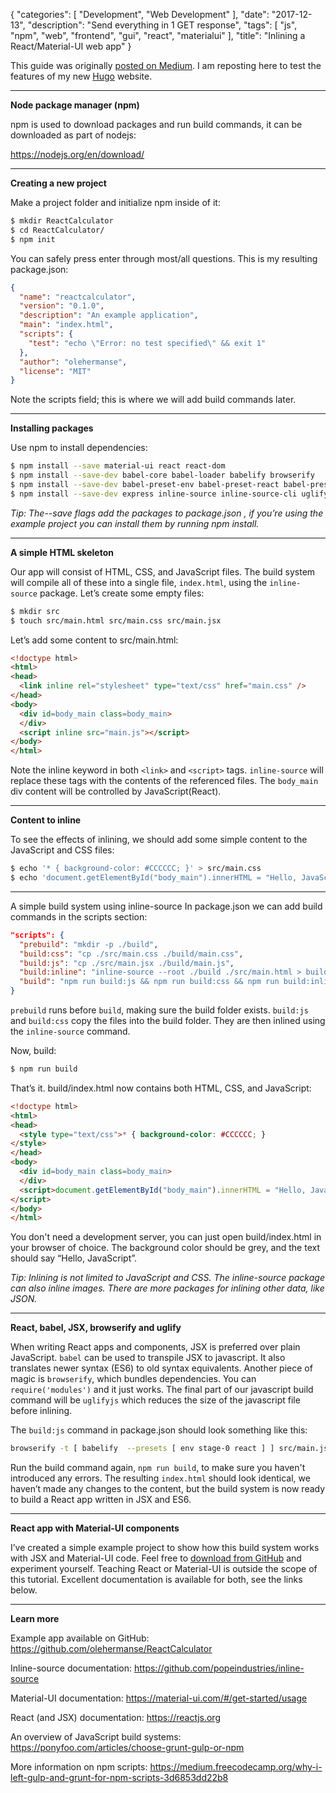 {
   "categories": [
      "Development",
      "Web Development"
   ],
   "date": "2017-12-13",
   "description": "Send everything in 1 GET response",
   "tags": [
      "js",
      "npm",
      "web",
      "frontend",
      "gui",
      "react",
      "materialui"
   ],
   "title": "Inlining a React/Material-UI web app"
}

This guide was originally [posted on Medium](https://medium.com/front-end-hacking/inlining-a-react-material-ui-web-app-using-npm-scripts-5ffd955d05b2).
I am reposting here to test the features of my new [Hugo](https://gohugo.io/) website.

---

**Node package manager (npm)**

npm is used to download packages and run build commands, it can be downloaded as part of nodejs:

https://nodejs.org/en/download/

---

**Creating a new project**

Make a project folder and initialize npm inside of it:
```bash
$ mkdir ReactCalculator
$ cd ReactCalculator/
$ npm init
```

You can safely press enter through most/all questions. This is my resulting package.json:
```json
{
  "name": "reactcalculator",
  "version": "0.1.0",
  "description": "An example application",
  "main": "index.html",
  "scripts": {
    "test": "echo \"Error: no test specified\" && exit 1"
  },
  "author": "olehermanse",
  "license": "MIT"
}
```

Note the scripts field; this is where we will add build commands later.

---

**Installing packages**

Use npm to install dependencies:
```bash
$ npm install --save material-ui react react-dom
$ npm install --save-dev babel-core babel-loader babelify browserify
$ npm install --save-dev babel-preset-env babel-preset-react babel-preset-stage-0
$ npm install --save-dev express inline-source inline-source-cli uglify
```

*Tip: The--save flags add the packages to package.json , if you’re using the example project you can install them by running npm install.*

---

**A simple HTML skeleton**

Our app will consist of HTML, CSS, and JavaScript files.
The build system will compile all of these into a single file, `index.html`, using the `inline-source` package.
Let’s create some empty files:
```bash
$ mkdir src
$ touch src/main.html src/main.css src/main.jsx
```

Let’s add some content to src/main.html:
```html
<!doctype html>
<html>
<head>
  <link inline rel="stylesheet" type="text/css" href="main.css" />
</head>
<body>
  <div id=body_main class=body_main>
  </div>
  <script inline src="main.js"></script>
</body>
</html>
```
Note the inline keyword in both `<link>` and `<script>` tags.
`inline-source` will replace these tags with the contents of the referenced files.
The `body_main` div content will be controlled by JavaScript(React).


---

**Content to inline**

To see the effects of inlining, we should add some simple content to the JavaScript and CSS files:
```bash
$ echo '* { background-color: #CCCCCC; }' > src/main.css
$ echo 'document.getElementById("body_main").innerHTML = "Hello, JavaScript";' > src/main.jsx
```

---

A simple build system using inline-source
In package.json we can add build commands in the scripts section:
```json
"scripts": {
  "prebuild": "mkdir -p ./build",
  "build:css": "cp ./src/main.css ./build/main.css",
  "build:js": "cp ./src/main.jsx ./build/main.js",
  "build:inline": "inline-source --root ./build ./src/main.html > build/index.html",
  "build": "npm run build:js && npm run build:css && npm run build:inline"
}
```
`prebuild` runs before `build`, making sure the build folder exists.
`build:js` and `build:css` copy the files into the build folder.
They are then inlined using the `inline-source` command.

Now, build:
```bash
$ npm run build
```

That’s it. build/index.html now contains both HTML, CSS, and JavaScript:
```html
<!doctype html>
<html>
<head>
  <style type="text/css">* { background-color: #CCCCCC; }
</style>
</head>
<body>
  <div id=body_main class=body_main>
  </div>
  <script>document.getElementById("body_main").innerHTML = "Hello, JavaScript";
</script>
</body>
</html>
```

You don't need a development server, you can just open build/index.html in your browser of choice.
The background color should be grey, and the text should say “Hello, JavaScript”.

*Tip: Inlining is not limited to JavaScript and CSS. The inline-source package can also inline images. There are more packages for inlining other data, like JSON.*

---

**React, babel, JSX, browserify and uglify**

When writing React apps and components, JSX is preferred over plain JavaScript.
`babel` can be used to transpile JSX to javascript.
It also translates newer syntax (ES6) to old syntax equivalents.
Another piece of magic is `browserify`, which bundles dependencies.
You can `require('modules')` and it just works.
The final part of our javascript build command will be `uglifyjs` which reduces the size of the javascript file before inlining.

The `build:js` command in package.json should look something like this:
```bash
browserify -t [ babelify  --presets [ env stage-0 react ] ] src/main.jsx | uglifyjs -mc > build/main.js
```

Run the build command again, `npm run build`, to make sure you haven't introduced any errors.
The resulting `index.html` should look identical, we haven’t made any changes to the content, but the build system is now ready to build a React app written in JSX and ES6.

---

**React app with Material-UI components**

I’ve created a simple example project to show how this build system works with JSX and Material-UI code.
Feel free to [download from GitHub](https://github.com/olehermanse/ReactCalculator) and experiment yourself.
Teaching React or Material-UI is outside the scope of this tutorial.
Excellent documentation is available for both, see the links below.

---

**Learn more**

Example app available on GitHub: https://github.com/olehermanse/ReactCalculator

Inline-source documentation: https://github.com/popeindustries/inline-source

Material-UI documentation: https://material-ui.com/#/get-started/usage

React (and JSX) documentation: https://reactjs.org

An overview of JavaScript build systems: https://ponyfoo.com/articles/choose-grunt-gulp-or-npm

More information on npm scripts: https://medium.freecodecamp.org/why-i-left-gulp-and-grunt-for-npm-scripts-3d6853dd22b8
